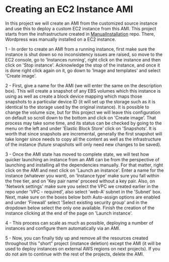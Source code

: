 # Creating an EC2 Instance AMI

In this project we will create an AMI from the customized source instance and use this to deploy a custom EC2 instance from this AMI. This project starts from the insfrastructure created in [ManualInstallation](https://github.com/bmestref/AWS-SAA-Projects/EC2/ManualInstallation) repo. There, Wordpress was manually installed on a EC2 instance. <br/>

1 - In order to create an AMI from a running instance, first make sure the instance is shut down so no inconsistency issues are raised, so move to the EC2 console, go to 'Instances running', right click on the instance and then click on 'Stop instance'. Acknowledge the stop of the instance, and once it is done right click again on it, go down to 'Image and templates' and select 'Create image'. <br/>

2 - First, give a name for the AMI (we will enter the same on the description box). This will create a snapshot of any EBS volumes which this instance is using as well as create a block device mapping which maps those snapshots to a particular device ID (it will set up the storage such as it is identical to the storage used by the original instance). It is possible to change the volume size, but for this project we will leave this configuration on default so scroll down to the bottom and click on 'Create image'. That process may take some time, and its status can be checked by going to the menu on the left and under 'Elastic Block Store' click on 'Snapshots'. It is worth that since snapshots are incremental, generally the first snapshot will take longer since needs to copy all the content as well as the infrastructure of the instance (future snapshots will only need new changes to be saved). <br/>

3 - Once the AMI state has moved to complete state, we will test how quicker launching an instance from an AMI can be from the perspective of launching and installing all the dependencies manually. For that matter, right click on the AMI and next click on 'Launch an instance'. Enter a name for the instance (whatever you want), on 'Instance type' make sure you fall within the free tier, and on 'Key pair name' proceed without a key pair. Also, on 'Network settings' make sure you select the VPC we created earlier in the repo under 'VPC - required', also select 'web-A' subnet in the 'Subnet' box. Next, make sure on the boxes below both Auto-assign options are enabled and under 'Firewall' select 'Select existing security group' and in the dropdown below select the only one available. Finish the creation of the instance clicking at the end of the page on 'Launch instance'. <br/>

4 - This process can scale as much as possible, deploying a number of instances and configure them automatically via an AMI. <br/>

5 - Now, you can finally tidy up and remove all the resources created throughout this "short" project (instance deletion) except the AMI (it will be used to deploy instances on external AWS regions on next projects). If you do not aim to continue with the rest of the projects, delete the AMI. <br/>
